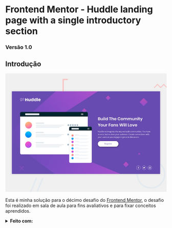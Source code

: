 # **Frontend Mentor - Huddle landing page with a single introductory section**

### Versão 1.0

## Introdução

![Preview](/Design/desktop-preview.jpg)

 Esta é minha solução para o décimo desafio do [Frontend Mentor](https://www.frontendmentor.io/challenges/huddle-landing-page-with-a-single-introductory-section-B_2Wvxgi0), o desafio foi realizado em sala de aula para fins avaliativos e para fixar conceitos aprendidos.

 <Details>
    <Summary>
        <b> Feito com: </b>
    </Summary>
    <ul>
        <li> Semantic HTML5 markup </li>
        <li> Grid </li>
        <li> Flexbox </li>
        <li> Responsive Design </li>
    <ol>
 </Details>